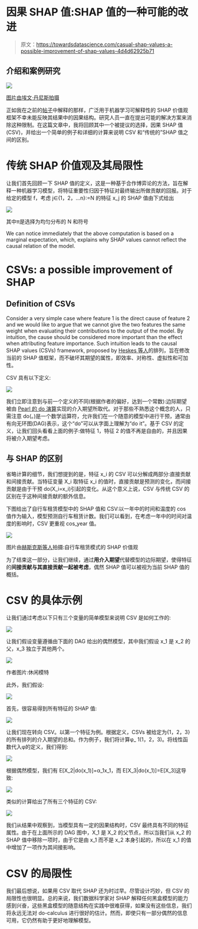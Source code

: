 # 因果 SHAP 值:SHAP 值的一种可能的改进

> 原文：<https://towardsdatascience.com/casual-shap-values-a-possible-improvement-of-shap-values-4d4d62925b71>

## 介绍和案例研究

![](img/400db3e5f9a2a34268ba823bd71eeed3.png)

[图片由埃文·丹尼斯拍摄](https://unsplash.com/photos/i--IN3cvEjg)

正如我在之前的[帖子](/why-shap-values-might-not-be-perfect-cbc8056056be)中解释的那样，广泛用于机器学习可解释性的 SHAP 价值观框架不幸未能反映其结果中的因果结构。研究人员一直在提出可能的解决方案来消除这种限制。在这篇文章中，我将回顾其中一个被提议的选择，因果 SHAP 值(CSV)，并给出一个简单的例子和详细的计算来说明 CSV 和“传统的”SHAP 值之间的区别。

# 传统 SHAP 价值观及其局限性

让我们首先回顾一下 SHAP 值的定义，这是一种基于合作博弈论的方法，旨在解释一种机器学习模型，将特征重要性归因于特征对最终输出所做贡献的回报。对于给定的模型 f，考虑 j∈{1，2，…n}:=N 的特征 x_j 的 SHAP 值由下式给出

![](img/8832a3e107dc8f00f61b3eaa80446846.png)

其中π是选择为均匀分布的 N 和符号

We can notice immediately that the above computation is based on a marginal expectation, which, explains why SHAP values cannot reflect the causal relation of the model.

# CSVs: a possible improvement of SHAP

## Definition of CSVs

Consider a very simple case where feature 1 is the direct cause of feature 2 and we would like to argue that we cannot give the two features the same weight when evaluating their contributions to the output of the model. By intuition, the cause should be considered more important than the effect when attributing feature importance. Such intuition leads to the causal SHAP values (CSVs) framework, proposed by [Heskes 等人](https://arxiv.org/abs/2011.01625)的排列，旨在修改当前的 SHAP 值框架，而不破坏其期望的属性，即效率、对称性、虚拟性和可加性。

CSV 具有以下定义:

![](img/0c4c2f480861485375d9d6498374383b.png)

我们立即注意到与前一个定义的不同(根据作者的偏好，达到一个常数):边际期望被由 [Pearl 的 do 演算](https://plato.stanford.edu/entries/causal-models/do-calculus.html)实现的介入期望所取代。对于那些不熟悉这个概念的人，只需注意 do(。)是一个数学运算符，允许我们在一个随意的模型中进行干预，通常由有向无环图(DAG)表示，这个“do”可以从字面上理解为“do it”。基于 CSV 的定义，让我们回头看看上面的例子:做特征 1，特征 2 的值不再是自由的，并且因果将被介入期望考虑。

## 与 SHAP 的区别

省略计算的细节，我们想提到的是，特征 x_i 的 CSV 可以分解成两部分:直接贡献和间接贡献。当特征变量 X_i 取特征 x_i 的值时，直接贡献是预测的变化，而间接贡献是由于干预 do(X_i=x_i)引起的变化。从这个意义上说，CSV 与传统 CSV 的区别在于这种间接贡献的额外信息。

下图给出了自行车租赁模型中的 SHAP 值和 CSV:以一年中的时间和温度的 cos 值作为输入，模型预测自行车租赁计数。我们可以看到，在考虑一年中的时间对温度的影响时，CSV 更重视 cos_year 值。

![](img/89d87b31fa1cf6fa4264231b4eaee0d7.png)

图片由[赫斯克斯等人](https://arxiv.org/abs/2011.01625)拍摄:自行车租赁模式的 SHAP 价值观

为了结束这一部分，让我们继续，通过**用介入期望**代替模型的边际期望，使得特征的**间接贡献与其直接贡献一起被考虑**，偶然 SHAP 值可以被视为当前 SHAP 值的概括。

# CSV 的具体示例

让我们通过考虑以下只有三个变量的简单模型来说明 CSV 是如何工作的:

![](img/b2a5e178640424e7627273b44393c61c.png)

让我们假设变量遵循由下面的 DAG 给出的偶然模型，其中我们假设 x_1 是 x_2 的父，x_3 独立于其他两个。

![](img/910feadd80a747ef040dd49c282c9518.png)

作者图片:休闲模特

此外，我们假设:

![](img/b23e9ce731314e42f2ce3ea13b81dc3f.png)

首先，很容易得到所有特征的 SHAP 值:

![](img/9ba004aebdd7c4444016053f03b9b921.png)

让我们现在转向 CSV。以第一个特征为例。根据定义，CSVs 被给定为{1，2，3}的所有排列的介入期望的总和。作为例子，我们将计算φ_ 1(1，2，3)。将线性函数代入φ的定义，我们得到:

![](img/8b47b4cd7b863a0bbb221750c8492f14.png)

根据偶然模型，我们有 E[X_2|do(x_1)]=α_1x_1，而 E[X_3|do(x_1)]=E[X_3]这导致:

![](img/736cbf65063b6d86412f981039a5931b.png)

类似的计算给出了所有三个特征的 CSV:

![](img/65e0fa7e0db46793cad18fa39ec733ce.png)

我们从结果中观察到，当模型具有一定的因果结构时，CSV 最终具有不同的特征属性。由于在上面所示的 DAG 图中，X_1 是 X_2 的父节点，所以当我们从 x_2 的 SHAP 值中移除一项时，由于它是由 x_1 而不是 x_2 本身引起的，所以在 x_1 的值中增加了一项作为其间接影响。

# CSV 的局限性

我们最后想说，如果用 CSV 取代 SHAP 还为时过早。尽管设计巧妙，但 CSV 的局限性也很明显。总的来说，我们数据科学家对 SHAP 解释任何黑盒模型的能力感到兴奋，这些黑盒模型的随意结构在实践中很难获得，如果没有这些信息，我们将永远无法对 do-calculus 进行很好的估计。然而，即使只有一部分偶然的信息可用，它仍然有助于更好地理解模型。